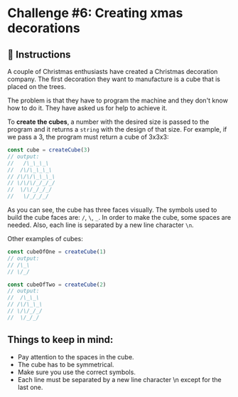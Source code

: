 # Challenge #6: Creating xmas decorations

## 📖 Instructions

A couple of Christmas enthusiasts have created a Christmas decoration company. The first decoration they want to manufacture is a cube that is placed on the trees.

The problem is that they have to program the machine and they don't know how to do it. They have asked us for help to achieve it.

To **create the cubes**, a number with the desired size is passed to the program and it returns a `string` with the design of that size. For example, if we pass a 3, the program must return a cube of 3x3x3:

```js
const cube = createCube(3)
// output:
//   /\_\_\_\
//  /\/\_\_\_\
// /\/\/\_\_\_\
// \/\/\/_/_/_/
//  \/\/_/_/_/
//   \/_/_/_/
```

As you can see, the cube has three faces visually. The symbols used to build the cube faces are: `/`, `\`, `_`. In order to make the cube, some spaces are needed. Also, each line is separated by a new line character `\n`.

Other examples of cubes:

```js
const cubeOfOne = createCube(1)
// output:
// /\_\
// \/_/
```

```js
const cubeOfTwo = createCube(2)
// output:
//  /\_\_\
// /\/\_\_\
// \/\/_/_/
//  \/_/_/
```

## Things to keep in mind:

- Pay attention to the spaces in the cube.
- The cube has to be symmetrical.
- Make sure you use the correct symbols.
- Each line must be separated by a new line character \n except for the last one.
